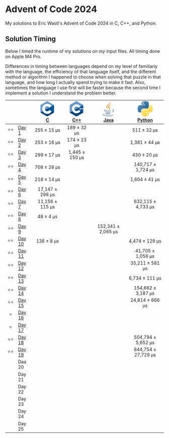 # Advent of Code 2024

My solutions to Eric Wastl's Advent of Code 2024 in C, C++, and Python.

## Solution Timing

Below I timed the runtime of my solutions on my input files. All timing done on Apple M4 Pro.

Differences in timing between languages depend on my level of familiariy with the language, the efficiency of that language itself, and the different method or algorithm I happened to choose when solving that puzzle in that language, and how long I actually spend trying to make it fast. Also, sometimes the language I use first will be faster because the second time I implement a solution I understand the problem better.

|    |                                                | [![C](aoc24c/c.png)](/aoc24c/)<br>[C](/aoc24c/) | [![C](aoc24cpp/cpp.png)](/aoc24cpp/)<br>[C++](/aoc24cpp/) | [![Java](aoc24java/java.png)](/aoc24java/)<br>[Java](/aoc24java/) | [![Python](aoc24py/py.png)](/aoc24py/)<br>[Python](/aoc24py/) |
|:--:|:-----------------------------------------------|:-----------------------------------------------:|:---------------------------------------------------------:|:-----------------------------------------------------------------:|:-------------------------------------------------------------:|
|⭐️⭐️| [Day 1](https://adventofcode.com/2024/day/1)   |     255 ±  15 μs                                |     189 ±  32 μs                                          |                                                                   |     511 ±     32 μs                                            |
|⭐️⭐️| [Day 2](https://adventofcode.com/2024/day/2)   |     253 ±  16 μs                                |     174 ±  23 μs                                          |                                                                   |   1,381 ±     44 μs                                            |
|⭐️⭐️| [Day 3](https://adventofcode.com/2024/day/3)   |     299 ±  17 μs                                |   1,445 ± 150 μs                                          |                                                                   |     430 ±     20 μs                                            |
|⭐️⭐️| [Day 4](https://adventofcode.com/2024/day/4)   |     708 ±  28 μs                                |                                                           |                                                                   | 140,717 ±  1,724 μs                                            |
|⭐️⭐️| [Day 5](https://adventofcode.com/2024/day/5)   |     218 ±  14 μs                                |                                                           |                                                                   |   1,604 ±     41 μs                                            |
|⭐️⭐️| [Day 6](https://adventofcode.com/2024/day/6)   |  17,147 ± 298 μs                                |                                                           |                                                                   |                                                                |
|⭐️⭐️| [Day 7](https://adventofcode.com/2024/day/7)   |  11,156 ± 115 μs                                |                                                           |                                                                   | 632,115 ±  4,733 μs                                            |
|⭐️⭐️| [Day 8](https://adventofcode.com/2024/day/8)   |      48 ±   4 μs                                |                                                           |                                                                   |                                                                |
|⭐️⭐️| [Day 9](https://adventofcode.com/2024/day/9)   |                                                 |                                                           | 152,341 ± 2,065 μs                                                |                                                                |
|⭐️⭐️| [Day 10](https://adventofcode.com/2024/day/10) |     136 ±   8 μs                                |                                                           |                                                                   |   4,474 ±    129 μs                                            |
|⭐️⭐️| [Day 11](https://adventofcode.com/2024/day/11) |                                                 |                                                           |                                                                   |  41,705 ±  1,056 μs                                            |
|⭐️⭐️| [Day 12](https://adventofcode.com/2024/day/12) |                                                 |                                                           |                                                                   |  35,211 ±    581 μs                                            |
|⭐️⭐️| [Day 13](https://adventofcode.com/2024/day/13) |                                                 |                                                           |                                                                   |   6,734 ±    111 μs                                            |
|⭐️⭐️| [Day 14](https://adventofcode.com/2024/day/14) |                                                 |                                                           |                                                                   | 154,662 ±  3,187 μs                                            |
|⭐️⭐️| [Day 15](https://adventofcode.com/2024/day/15) |                                                 |                                                           |                                                                   |  24,814 ±    666 μs                                            |
|⭐️  | [Day 16](https://adventofcode.com/2024/day/16) |                                                 |                                                           |                                                                   |                                                                 |
|⭐️  | [Day 17](https://adventofcode.com/2024/day/17) |                                                 |                                                           |                                                                   |                                                               |
|⭐️⭐️| [Day 18](https://adventofcode.com/2024/day/18) |                                                 |                                                           |                                                                   | 504,794 ±  5,652 μs                                            |
|⭐️⭐️| [Day 19](https://adventofcode.com/2024/day/19) |                                                 |                                                           |                                                                   | 844,754 ± 27,729 μs                                            |
|    | Daa 20                                         |                                                 |                                                           |                                                                   |                                                               |
|    | Day 21                                         |                                                 |                                                           |                                                                   |                                                               |
|    | Day 22                                         |                                                 |                                                           |                                                                   |                                                               |
|    | Day 23                                         |                                                 |                                                           |                                                                   |                                                               |
|    | Day 24                                         |                                                 |                                                           |                                                                   |                                                               |
|    | Day 25                                         |                                                 |                                                           |                                                                   |                                                               |
